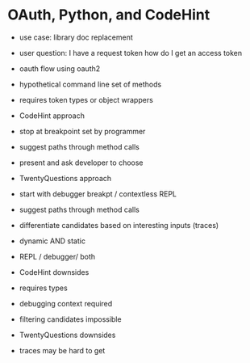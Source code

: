 # OAuth, Python, and CodeHint

- use case: library doc replacement
- user question: I have a request token how do I get an access token
- oauth flow using oauth2
- hypothetical command line set of methods
 - requires token types or object wrappers

- CodeHint approach
 - stop at breakpoint set by programmer
 - suggest paths through method calls
 - present and ask developer to choose
- TwentyQuestions approach
 - start with debugger breakpt / contextless REPL
 - suggest paths through method calls
 - differentiate candidates based on interesting inputs (traces)
 - dynamic AND static
 - REPL / debugger/ both

- CodeHint downsides
 - requires types
 - debugging context required
 - filtering candidates impossible
- TwentyQuestions downsides
 - traces may be hard to get
